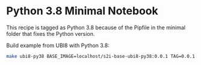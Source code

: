 # Python 3.8 Minimal Notebook

This recipe is tagged as Python 3.8 because of the Pipfile in the minimal folder that fixes the Python version.

Build example  from UBI8 with Python 3.8:

```bash
make ubi8-py38 BASE_IMAGE=localhost/s2i-base-ubi8-py38:0.0.1 TAG=0.0.1
```
